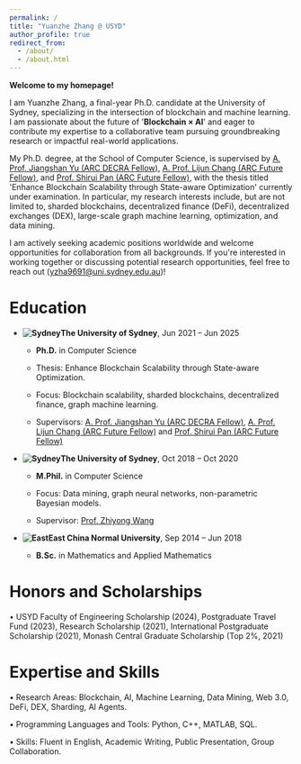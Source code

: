 ```yaml
---
permalink: /
title: "Yuanzhe Zhang @ USYD"
author_profile: true
redirect_from: 
  - /about/
  - /about.html
---
```



**Welcome to my homepage!**

I am Yuanzhe Zhang, a final-year Ph.D. candidate at the University of Sydney, specializing in the intersection of blockchain and machine learning. I am passionate about the future of '**Blockchain × AI**' and eager to contribute my expertise to a collaborative team pursuing groundbreaking research or impactful real-world applications.

My Ph.D. degree, at the School of Computer Science, is supervised by [A. Prof. Jiangshan Yu (ARC DECRA Fellow)](https://www.sydney.edu.au/engineering/about/our-people/academic-staff/jiangshan-yu.html), [A. Prof. Lijun Chang (ARC Future Fellow)](https://www.sydney.edu.au/engineering/about/our-people/academic-staff/lijun-chang.html), and [Prof. Shirui Pan (ARC Future Fellow)](https://experts.griffith.edu.au/37935-shirui-pan), with the thesis titled 'Enhance Blockchain Scalability through State-aware Optimization' currently under examination. In particular, my research interests include, but are not limited to, sharded blockchains, decentralized finance (DeFi), decentralized exchanges (DEX), large-scale graph machine learning, optimization, and data mining.

I am actively seeking academic positions worldwide and welcome opportunities for collaboration from all backgrounds. If you're interested in working together or discussing potential research opportunities, feel free to reach out (yzha9691@uni.sydney.edu.au)!



Education
=

- **![Sydney](../images/SYD1.png)The University of Sydney**, Jun 2021 – Jun 2025

  - **Ph.D.** in Computer Science

  - Thesis: Enhance Blockchain Scalability through State-aware Optimization.

  - Focus: Blockchain scalability, sharded blockchains, decentralized finance, graph machine learning.

  - Supervisors: [A. Prof. Jiangshan Yu (ARC DECRA Fellow)](https://www.sydney.edu.au/engineering/about/our-people/academic-staff/jiangshan-yu.html), [A. Prof. Lijun Chang (ARC Future Fellow)](https://www.sydney.edu.au/engineering/about/our-people/academic-staff/lijun-chang.html) and [Prof. Shirui Pan (ARC Future Fellow)](https://experts.griffith.edu.au/37935-shirui-pan)


- **![Sydney](../images/SYD1.png)The University of Sydney**, Oct 2018 – Oct 2020

  - **M.Phil.** in Computer Science

  - Focus: Data mining, graph neural networks, non-parametric Bayesian models.
 
  - Supervisor: [Prof. Zhiyong Wang](https://www.sydney.edu.au/engineering/about/our-people/academic-staff/zhiyong-wang.html)


- **![East](../images/east2.png)East China Normal University**, Sep 2014 – Jun 2018

  - **B.Sc.** in Mathematics and Applied Mathematics



Honors and Scholarships
=

• USYD Faculty of Engineering Scholarship (2024), Postgraduate Travel Fund (2023), Research Scholarship (2021), International Postgraduate Scholarship (2021), Monash Central Graduate Scholarship (Top 2%, 2021)



Expertise and Skills
=

• Research Areas: Blockchain, AI, Machine Learning, Data Mining, Web 3.0, DeFi, DEX, Sharding, AI Agents.

• Programming Languages and Tools: Python, C++, MATLAB, SQL.

• Skills: Fluent in English, Academic Writing, Public Presentation, Group Collaboration.
